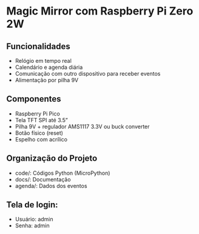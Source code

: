 # Magic Mirror com Raspberry Pi Zero 2W

## Funcionalidades
- Relógio em tempo real
- Calendário e agenda diária
- Comunicação com outro dispositivo para receber eventos
- Alimentação por pilha 9V

## Componentes
- Raspberry Pi Pico
- Tela TFT SPI até 3.5”
- Pilha 9V + regulador AMS1117 3.3V ou buck converter
- Botão físico (reset)
- Espelho com acrílico

## Organização do Projeto
- code/: Códigos Python (MicroPython)
- docs/: Documentação
- agenda/: Dados dos eventos


## Tela de login: 
- Usuário: admin
- Senha: admin